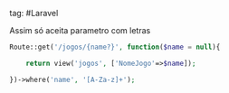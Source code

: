 tag: #Laravel 

 Assim só aceita parametro com letras

```php
Route::get('/jogos/{name?}', function($name = null){

    return view('jogos', ['NomeJogo'=>$name]);

})->where('name', '[A-Za-z]+');
```